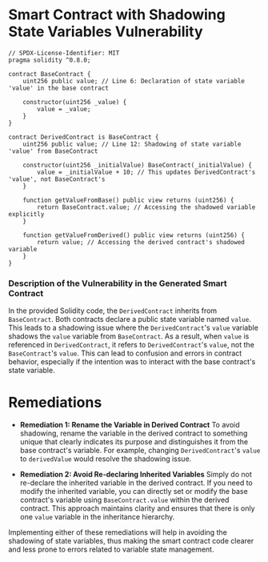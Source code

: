# Smart Contract with Shadowing State Variables Vulnerability

```solidity
// SPDX-License-Identifier: MIT
pragma solidity ^0.8.0;

contract BaseContract {
    uint256 public value; // Line 6: Declaration of state variable 'value' in the base contract

    constructor(uint256 _value) {
        value = _value;
    }
}

contract DerivedContract is BaseContract {
    uint256 public value; // Line 12: Shadowing of state variable 'value' from BaseContract

    constructor(uint256 _initialValue) BaseContract(_initialValue) {
        value = _initialValue + 10; // This updates DerivedContract's 'value', not BaseContract's
    }

    function getValueFromBase() public view returns (uint256) {
        return BaseContract.value; // Accessing the shadowed variable explicitly
    }

    function getValueFromDerived() public view returns (uint256) {
        return value; // Accessing the derived contract's shadowed variable
    }
}
```

### Description of the Vulnerability in the Generated Smart Contract
In the provided Solidity code, the `DerivedContract` inherits from `BaseContract`. Both contracts declare a public state variable named `value`. This leads to a shadowing issue where the `DerivedContract`'s `value` variable shadows the `value` variable from `BaseContract`. As a result, when `value` is referenced in `DerivedContract`, it refers to `DerivedContract`'s `value`, not the `BaseContract`'s `value`. This can lead to confusion and errors in contract behavior, especially if the intention was to interact with the base contract's state variable.

# Remediations

- **Remediation 1: Rename the Variable in Derived Contract**
  To avoid shadowing, rename the variable in the derived contract to something unique that clearly indicates its purpose and distinguishes it from the base contract's variable. For example, changing `DerivedContract`'s `value` to `derivedValue` would resolve the shadowing issue.

- **Remediation 2: Avoid Re-declaring Inherited Variables**
  Simply do not re-declare the inherited variable in the derived contract. If you need to modify the inherited variable, you can directly set or modify the base contract's variable using `BaseContract.value` within the derived contract. This approach maintains clarity and ensures that there is only one `value` variable in the inheritance hierarchy.

Implementing either of these remediations will help in avoiding the shadowing of state variables, thus making the smart contract code clearer and less prone to errors related to variable state management.